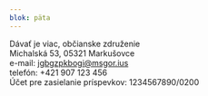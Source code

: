```yaml
---
blok: päta
---
```

Dávať je viac, občianske združenie  
Michalská 53, 05321 Markušovce  
e-mail: <jgbgzpkbogi@msgor.ius>  
telefón: +421 907 123 456  
Účet pre zasielanie príspevkov: 1234567890/0200  
